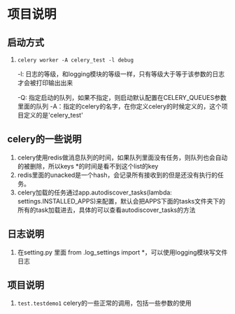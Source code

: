 # 项目说明
## 启动方式
1.  `celery worker -A celery_test -l debug`

    -l: 日志的等级，和logging模块的等级一样，只有等级大于等于该参数的日志才会被打印输出出来

    -Q: 指定启动的队列，如果不指定，则启动默认配置在CELERY_QUEUES参数里面的队列
    -A：指定的celery的名字，在你定义celery的时候定义的，这个项目定义的是'celery_test'

## celery的一些说明
1. celery使用redis做消息队列的时间，如果队列里面没有任务，则队列也会自动的被删除，所以keys *的时间是看不到这个list的key
2. redis里面的unacked是一个hash，会记录所有接收到的但是还没有执行的任务。
3. celery加载的任务通过app.autodiscover_tasks(lambda: settings.INSTALLED_APPS)来配置，默认会把APPS下面的tasks文件夹下的所有的task加载进去，具体的可以查看autodiscover_tasks的方法


## 日志说明
1. 在setting.py 里面 from .log_settings import *，可以使用logging模块写文件日志

## 项目说明
1.  `test.testdemo1`
    celery的一些正常的调用，包括一些参数的使用



